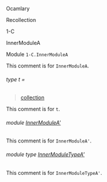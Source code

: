 Ocamlary

Recollection

1-C

InnerModuleA

Module `1-C.InnerModuleA`

This comment is for `InnerModuleA`.

<a id="type-t"></a>

###### type t =

> [collection](Ocamlary.Recollection.argument-1-C.md#type-collection)

This comment is for `t`.

<a id="module-InnerModuleA'"></a>

###### module [InnerModuleA'](Ocamlary.Recollection.argument-1-C.InnerModuleA.InnerModuleA'.md)

This comment is for `InnerModuleA'`.

<a id="module-type-InnerModuleTypeA'"></a>

###### module type [InnerModuleTypeA'](Ocamlary.Recollection.argument-1-C.InnerModuleA.module-type-InnerModuleTypeA'.md)

This comment is for `InnerModuleTypeA'`.
